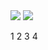 <img src="http://www.hitachi-solutions.co.jp/teamforge/img/index/function07.jpg"/>

<img src="http://www.hitachi-solutions.co.jp/teamforge/img/index/function05.jpg"/>

1
2
3
4
